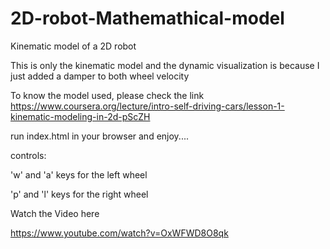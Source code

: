 # 2D-robot-Mathemathical-model
Kinematic model of a 2D robot

This is only the kinematic model and the dynamic visualization is because I just added a damper to both wheel velocity

To know the model used, please check the link
https://www.coursera.org/lecture/intro-self-driving-cars/lesson-1-kinematic-modeling-in-2d-pScZH

run index.html in your browser and enjoy....

controls:

'w' and 'a' keys for the left wheel

'p' and 'l' keys for the right wheel


Watch the Video here

https://www.youtube.com/watch?v=OxWFWD8O8qk
